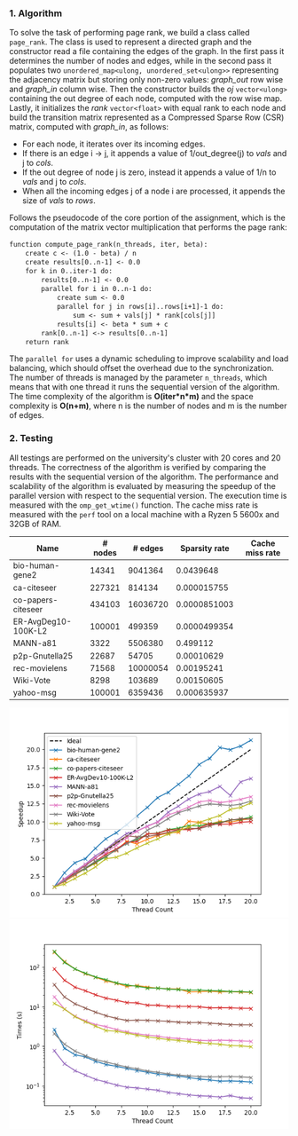 ### 1. Algorithm

To solve the task of performing page rank, we build a class called `page_rank`. The class is used to represent a
directed graph and the constructor read a file containing the edges of the graph. In the first pass it determines the
number of nodes and edges, while in the second pass it populates two `unordered_map<ulong, unordered_set<ulong>>`
representing the adjacency matrix but storing only non-zero values: *graph_out* row wise and *graph_in* column wise.
Then the constructor builds the *oj* `vector<ulong>` containing the out degree of each node, computed with the row wise
map. Lastly, it initializes the *rank* `vector<float>` with equal rank to each node and build the transition matrix
represented as a Compressed Sparse Row (CSR) matrix, computed with *graph_in*, as follows:

- For each node, it iterates over its incoming edges.
- If there is an edge i -> j, it appends a value of 1/out_degree(j) to *vals* and j to *cols*.
- If the out degree of node j is zero, instead it appends a value of 1/n to *vals* and j to *cols*.
- When all the incoming edges j of a node i are processed, it appends the size of *vals* to *rows*.

Follows the pseudocode of the core portion of the assignment, which is the computation of the matrix vector
multiplication that performs the page rank:

```
function compute_page_rank(n_threads, iter, beta):
    create c <- (1.0 - beta) / n
    create results[0..n-1] <- 0.0
    for k in 0..iter-1 do:
        results[0..n-1] <- 0.0
        parallel for i in 0..n-1 do:
            create sum <- 0.0
            parallel for j in rows[i]..rows[i+1]-1 do:
                sum <- sum + vals[j] * rank[cols[j]]
            results[i] <- beta * sum + c
        rank[0..n-1] <-> results[0..n-1]
    return rank
```

The `parallel for` uses a dynamic scheduling to improve scalability and load balancing, which should offset the overhead
due to the synchronization. The number of threads is managed by the parameter `n_threads`, which means that with one
thread it runs the sequential version of the algorithm. The time complexity of the algorithm is **O(iter\*n\*m)** and
the space complexity is **O(n+m)**, where n is the number of nodes and m is the number of edges.

### 2. Testing

All testings are performed on the university's cluster with 20 cores and 20 threads. The correctness of the algorithm is
verified by comparing the results with the sequential version of the algorithm. The performance and scalability of the
algorithm is evaluated by measuring the speedup of the parallel version with respect to the sequential version. The
execution time is measured with the `omp_get_wtime()` function. The cache miss rate is measured with the `perf` tool on
a local machine with a Ryzen 5 5600x and 32GB of RAM.

| Name                | # nodes | # edges  | Sparsity rate | Cache miss rate |
|---------------------|---------|----------|---------------|-----------------|
| bio-human-gene2     | 14341   | 9041364  | 0.0439648     |                 |
| ca-citeseer         | 227321  | 814134   | 0.000015755   |                 |
| co-papers-citeseer  | 434103  | 16036720 | 0.0000851003  |                 |
| ER-AvgDeg10-100K-L2 | 100001  | 499359   | 0.0000499354  |                 |
| MANN-a81            | 3322    | 5506380  | 0.499112      |                 |
| p2p-Gnutella25      | 22687   | 54705    | 0.00010629    |                 |
| rec-movielens       | 71568   | 10000054 | 0.00195241    |                 |
| Wiki-Vote           | 8298    | 103689   | 0.00150605    |                 |
| yahoo-msg           | 100001  | 6359436  | 0.000635937   |                 |

![Speedups](/performance/speedups.png)![Times](/performance/times.png)